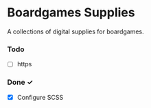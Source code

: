 # Boardgames Supplies
A collections of digital supplies for boardgames.

### Todo
- [ ] https

### Done ✓ 
- [x] Configure SCSS